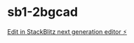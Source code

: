 # sb1-2bgcad

[Edit in StackBlitz next generation editor ⚡️](https://stackblitz.com/~/github.com/NASSIMSN/sb1-2bgcad)